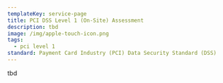 ```yaml
---
templateKey: service-page
title: PCI DSS Level 1 (On-Site) Assessment
description: tbd
image: /img/apple-touch-icon.png
tags:
  - pci level 1
standard: Payment Card Industry (PCI) Data Security Standard (DSS)
---
```

tbd